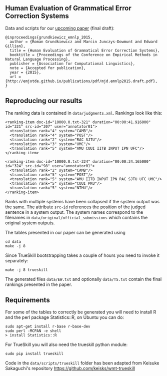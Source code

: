 Human Evaluation of Grammatical Error Correction Systems
---

Data and scripts for our 
[upcoming paper](http://emjotde.github.io/publications/pdf/mjd.emnlp2015.draft.pdf) (final draft):

    @inproceedings{grundkiewicz_emnlp_2015,
      author = {Roman Grundkiewicz and Marcin Junczys-Dowmunt and Edward Gillian},
      title = {Human Evaluation of Grammatical Error Correction Systems},
      booktitle = {Proceedings of the Conference on Empirical Methods in Natural Language Processing},
      publisher = {Association for Computational Linguistics},
      note = {Accepted for publication},
      year = {2015},
      url = {http://emjotde.github.io/publications/pdf/mjd.emnlp2015.draft.pdf},
    }

Reproducing our results
---

The ranking data is contained in `data/judgments.xml`. Rankings look like this:

    <ranking-item doc-id="10000.0.txt-321" duration="00:00:41.916000" id="321" src-id="307" user="annotator01">
      <translation rank="4" system="CAMB"/>
      <translation rank="4" system="POST"/>
      <translation rank="2" system="RAC SJTU"/>
      <translation rank="3" system="UMC"/>
      <translation rank="5" system="AMU CUUI IITB INPUT IPN UFC"/>
    </ranking-item>
  
    <ranking-item doc-id="10000.0.txt-324" duration="00:00:34.165000" id="324" src-id="98" user="annotator01">
      <translation rank="2" system="CAMB"/>
      <translation rank="5" system="POST"/>
      <translation rank="5" system="AMU IITB INPUT IPN RAC SJTU UFC UMC"/>
      <translation rank="5" system="CUUI PKU"/>
      <translation rank="5" system="NTHU"/>
    </ranking-item>

Ranks with multiple systems have been collapsed if the system output was the same. The attribute `src-id` references the position of the judged sentence in a system output. The system names correspond to the filenames in `data/original/official_submissions` which contains the original system outputs.

The tables presented in our paper can be generated using

    cd data
    make -j 8

Since TrueSkill bootstrapping takes a couple of hours you need to invoke it separately:

    make -j 8 trueskill

The generated files `data/EW.txt` and optionally `data/TS.txt` contain the final rankings presented in the paper.

Requirements
---

For some of the tables to correctly be generated you will need to install R and the perl package Statistics::R, on Ubuntu you can do:

    sudo apt-get install r-base r-base-dev
    sudo perl -MCPAN -e shell
    > install Statistics::R

For TrueSkill you will also need the trueskill python module:

    sudo pip install trueskill

Code in the `data/scripts/trueskill` folder has been adapted from Keisuke Sakaguchi's repository https://github.com/keisks/wmt-trueskill
